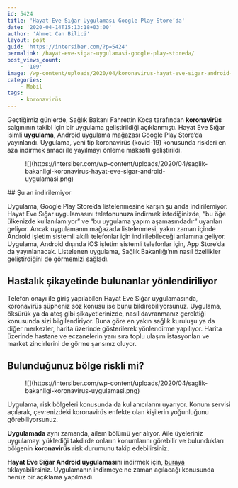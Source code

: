 ```yaml
---
id: 5424
title: 'Hayat Eve Sığar Uygulaması Google Play Store’da'
date: '2020-04-14T15:13:18+03:00'
author: 'Ahmet Can Bilici'
layout: post
guid: 'https://intersiber.com/?p=5424'
permalink: /hayat-eve-sigar-uygulamasi-google-play-storeda/
post_views_count:
    - '109'
image: /wp-content/uploads/2020/04/koronavirus-hayat-eve-sigar-android-uygulamasi-google-play-store-da.png
categories:
    - Mobil
tags:
    - koronavirüs
---
```


Geçtiğimiz günlerde, Sağlık Bakanı Fahrettin Koca tarafından **koronavirüs** salgınının takibi için bir uygulama geliştirildiği açıklanmıştı. Hayat Eve Sığar isimli **uygulama**, Android uygulama mağazası Google Play Store’da yayınlandı. Uygulama, yeni tip koronavirüs (kovid-19) konusunda riskleri en aza indirmek amacı ile yayılmayı önleme maksatlı geliştirildi.

<figure class="wp-block-image size-large">![](https://intersiber.com/wp-content/uploads/2020/04/saglik-bakanligi-koronavirus-hayat-eve-sigar-android-uygulamasi.png)</figure>## Şu an indirilemiyor

Uygulama, Google Play Store’da listelenmesine karşın şu anda indirilemiyor. Hayat Eve Sığar uygulamasını telefonunuza indirmek istediğinizde, “bu öğe ülkenizde kullanılamıyor” ve “bu uygulama yapım aşamasındadır” uyarıları geliyor. Ancak uygulamanın mağazada listelenmesi, yakın zaman içinde Android işletim sistemli akıllı telefonlar için indirilebileceği anlamına geliyor. Uygulama, Android dışında iOS işletim sistemli telefonlar için, App Store’da da yayınlanacak. Listelenen uygulama, Sağlık Bakanlığı’nın nasıl özellikler geliştirdiğini de görmemizi sağladı.

## Hastalık şikayetinde bulunanlar yönlendiriliyor

Telefon onayı ile giriş yapılabilen Hayat Eve Sığar uygulamasında, koronavirüs şüpheniz söz konusu ise bunu bildirebiliyorsunuz. Uygulama, öksürük ya da ateş gibi şikayetlerinizde, nasıl davranmanız gerektiği konusunda sizi bilgilendiriyor. Buna göre en yakın sağlık kuruluşu ya da diğer merkezler, harita üzerinde gösterilerek yönlendirme yapılıyor. Harita üzerinde hastane ve eczanelerin yanı sıra toplu ulaşım istasyonları ve market zincirlerini de görme şansınız oluyor.

## Bulunduğunuz bölge riskli mi?

<figure class="wp-block-image size-large">![](https://intersiber.com/wp-content/uploads/2020/04/saglik-bakanligi-koronavirus-uygulamasi.png)</figure>Uygulama, risk bölgeleri konusunda da kullanıcılarını uyarıyor. Konum servisi açılarak, çevrenizdeki koronavirüs enfekte olan kişilerin yoğunluğunu görebiliyorsunuz.

**Uygulamada** aynı zamanda, ailem bölümü yer alıyor. Aile üyeleriniz uygulamayı yüklediği takdirde onların konumlarını görebilir ve bulundukları bölgenin **koronavirüs** risk durumunu takip edebilirsiniz.

**Hayat Eve Sığar Android uygulaması**nı indirmek için, [buraya](https://play.google.com/store/apps/details?id=tr.gov.saglik.hayatevesigar&hl=tr) tıklayabilirsiniz. Uygulamanın indirmeye ne zaman açılacağı konusunda henüz bir açıklama yapılmadı.